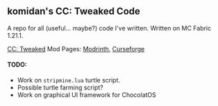 ## komidan's CC: Tweaked Code

A repo for all (useful... maybe?) code I've written. Written on MC Fabric 1.21.1.

[CC: Tweaked](https://www.curseforge.com/minecraft/mc-mods/cc-tweaked) Mod Pages: [Modrinth](https://modrinth.com/mod/cc-tweaked), [Curseforge](https://www.curseforge.com/minecraft/mc-mods/cc-tweaked)

#### TODO:
- Work on `stripmine.lua` turtle script.
- Possible turtle farming script?
- Work on graphical UI framework for ChocolatOS